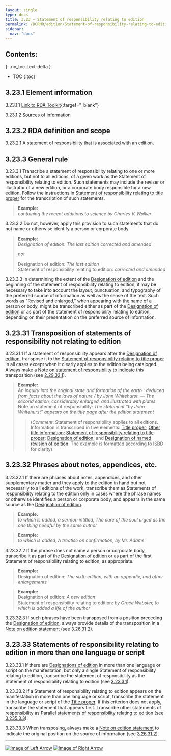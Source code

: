 ```yaml
---
layout: single
type: docs
title: 3.23 — Statement of responsibility relating to edition
permalink: /DCRMR/edition/Statement-of-responsibility-relating-to-edition/
sidebar:
  nav: "docs"
---
```


## Contents:
{: .no_toc .text-delta }

- TOC
{:toc}

## 3.23.1 Element information

<a name="3.23.1.1">3.23.1.1</a> [Link to RDA Toolkit](https://access.rdatoolkit.org/Content/Index?externalId=en-US_ala-dcdb7f9e-3b2f-3819-8c00-1a5e6a1339ed){:target="_blank"}

<a name="3.23.1.2">3.23.1.2</a> [Sources of information](/DCRMR/edition/#3011-sources-of-information)

## 3.23.2 RDA definition and scope

<a name="3.23.2.1">3.23.2.1</a> A statement of responsibility that is associated with an edition.

## 3.23.3 General rule

<a name="3.23.3.1">3.23.3.1</a> Transcribe a statement of responsibility relating to one or more editions, but not to all editions, of a given work as the Statement of responsibility relating to edition. Such statements may include the reviser or illustrator of a new edition, or a corporate body responsible for a new edition. Follow the instructions in [Statement of responsibility relating to title proper](/DCRMR/sor/Statement-of-responsibility-relating-to-title-proper) for the transcription of such statements.

>**Example:**  
><CITE>containing the recent additions to science by Charles V. Walker</CITE>  

<a name="3.23.3.2">3.23.3.2</a> Do not, however, apply this provision to such statements that do not name or otherwise identify a person or corporate body.

>**Example:**  
><CITE>Designation of edition: The last edition corrected and amended</CITE>    
>  
>*not*  
>  
>Designation of edition: <CITE>The last edition</CITE>  
>Statement of responsibility relating to edition: <CITE>corrected and amended</CITE>

<a name="3.23.3.3">3.23.3.3</a> In determining the extent of the [Designation of edition](/DCRMR/edition/Designation-of-edition/) and the beginning of the statement of responsibility relating to edition, it may be necessary to take into account the layout, punctuation, and typography of the preferred source of information as well as the sense of the text. Such words as "Revised and enlarged," when appearing with the name of a person or body, might be transcribed either as part of the [Designation of edition](/DCRMR/edition/Designation-of-edition/) or as part of the statement of responsibility relating to edition, depending on their presentation on the preferred source of information.

## 3.23.31 Transposition of statements of responsibility not relating to edition

<a name="3.23.31.1">3.23.31.1</a> If a statement of responsibility appears after the [Designation of edition](/DCRMR/edition/Designation-of-edition/), transpose it to the [Statement of responsibility relating to title proper](/DCRMR/sor/Statement-of-responsibility-relating-to-title-proper/) in all cases except when it clearly applies to the edition being cataloged. Always make a [Note on statement of responsibility](/DCRMR/sor/Note-on-statement-of-responsibility/) to indicate this transposition (see [2.29.32.1](/DCRMR/sor/Note-on-statement-of-responsibility/#2.29.32.1)).

>**Example:**  
><CITE>An inquiry into the original state and formation of the earth : deduced from facts about the laws of nature / by John Whitehurst. &mdash; The second edition, considerably enlarged, and illustrated with plates</CITE>  
>Note on statement of responsibility: <CITE>The statement “by John Whitehurst” appears on the title page after the edition statement</CITE>  
>>(*Comment*: Statement of responsibility applies to all editions. Information is transcribed in five elements: [Title proper](/DCRMR/title/Title-proper); [Other title information](/DCRMR/title/Other-title-information/); [Statement of responsibility relating to title proper](/DCRMR/sor/Statement-of-responsibility-relating-to-title-proper); [Designation of edition](/DCRMR/edition/); and [Designation of named revision of edition](/DCRMR/edition/Designation-of-named-revision-of-edition/). The example is formatted according to ISBD for clarity)

## 3.23.32 Phrases about notes, appendices, etc.

<a name="3.23.32.1">3.23.32.1</a> If there are phrases about notes, appendices, and other supplementary matter and they apply to the edition in hand but not necessarily to all editions of the work, transcribe them as Statements of responsibility relating to the edition only in cases where the phrase names or otherwise identifies a person or corporate body, and appears in the same source as the [Designation of edition](/DCRMR/edition/Designation-of-edition/).

>**Example:**  
><CITE>to which is added, a sermon intitled, The care of the soul urged as the one thing needful by the same author</CITE>

>**Example:**  
> <CITE>to which is added, A treatise on confirmation, by Mr. Adams</CITE>

<a name="3.23.32.2">3.23.32.2</a> If the phrase does not name a person or corporate body, transcribe it as part of the [Designation of edition](/DCRMR/edition/Designation-of-edition/) or as part of the first Statement of responsibility relating to edition, as appropriate. 

>**Example:**  
>Designation of edition: <CITE>The sixth edition, with an appendix, and other enlargements</CITE>

>**Example:**  
> Designation of edition: <CITE>A new edition </CITE>  
> Statement of responsibility relating to edition: <CITE>by Grace Webster, to which is added a life of the author</CITE>

<a name="3.23.32.3">3.23.32.3</a> If such phrases have been transposed from a position preceding the [Designation of edition](/DCRMR/edition/Designation-of-edition/), always provide details of the transposition in a [Note on edition statement](/DCRMR/edition/Note-on-edition-statement/) (see [3.26.31.2](/DCRMR/edition/Note-on-edition-statement/#3.26.31.2)).

## 3.23.33 Statements of responsibility relating to edition in more than one language or script

<a name="3.23.33.1">3.23.33.1</a> If there are [Designations of edition](/DCRMR/edition/Designation-of-edition/) in more than one language or script on the manifestation, but only a single Statement of responsibility relating to edition, transcribe the statement of responsibility as the Statement of responsibility relating to edition (see [3.23.3.1](/DCRMR/edition/Statement-of-responsibility-relating-to-edition/#3.23.3.1)).

<a name="3.23.33.2">3.23.33.2</a> If a Statement of responsibility relating to edition appears on the manifestation in more than one language or script, transcribe the statement in the language or script of the [Title proper](/DCRMR/title/Title-proper/). If this criterion does not apply, transcribe the statement that appears first. Transcribe other statements of responsibility as [Parallel statements of responsibility relating to edition](/DCRMR/edition/Parallel-statement-of-responsibility-relating-to-edition/) (see [3.235.3.3](/DCRMR/edition/Parallel-statement-of-responsibility-relating-to-edition/#3.235.3.3)).

<a name="3.23.33.3">3.23.33.3</a> When transposing, always make a [Note on edition statement](/DCRMR/edition/Note-on-edition-statement/) to indicate the original position on the source of information (see [3.26.31.2](/DCRMR/edition/Note-on-edition-statement/#3.26.31.2)).

---

[![Image of Left Arrow](https://rbms-bsc.github.io/DCRMR/assets/pictures/navigation/Arrow_Left.png "3.225 — Parallel designation of edition")](/DCRMR/edition/Parallel-designation-of-edition/) [![Image of Right Arrow](https://rbms-bsc.github.io/DCRMR/assets/pictures/navigation/Arrow_Right.png "3.235 — Parallel statement of responsibility relating to edition")](/DCRMR/edition/Parallel-statement-of-responsibility-relating-to-edition/)
